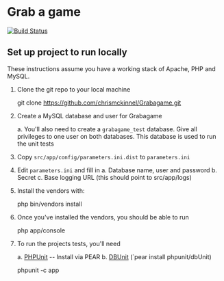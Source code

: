 Grab a game
===========

[![Build Status](https://secure.travis-ci.org/chrismckinnel/Grabagame.png?branch=develop)](http://travis-ci.org/chrismckinnel/Grabagame)

Set up project to run locally
-----------------------------

These instructions assume you have a working stack of Apache, PHP and MySQL.

1. Clone the git repo to your local machine

    git clone https://github.com/chrismckinnel/Grabagame.git

2. Create a MySQL database and user for Grabagame

    a. You'll also need to create a `grabagame_test` database. Give all 
       privileges to one user on both databases. This database is used to 
       run the unit tests

3. Copy `src/app/config/parameters.ini.dist` to `parameters.ini`

4. Edit `parameters.ini` and fill in 
    a. Database name, user and password
    b. Secret
    c. Base logging URL (this should point to src/app/logs)

5. Install the vendors with:

    php bin/vendors install

6. Once you've installed the vendors, you should be able to run 

    php app/console

7. To run the projects tests, you'll need 
   
    a. [PHPUnit][0] -- Install via PEAR
    b. [DBUnit][1] (`pear install phpunit/dbUnit)

    phpunit -c app


[0]: http://phpunit.de/manual/3.7/en/installation.html
[1]: http://phpunit.de/manual/3.7/en/database.html
